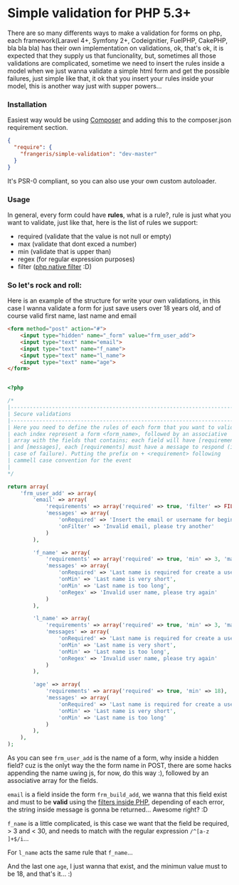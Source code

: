 Simple validation for PHP 5.3+
==============================

There are so many differents ways to make a validation for forms on php, each framework(Laravel 4+, Symfony 2+, Codeignitier, FuelPHP, CakePHP, bla bla bla) has their own implementation on validations, ok, that's ok, it is expected that they supply us that funcionality, but, sometimes all those validations are complicated, sometime we need to insert the rules inside a model when we just wanna validate a simple html form and get the possible failures, just simple like that, it ok that you insert your rules inside your model, this is another way just with supper powers...

### Installation

Easiest way would be using [Composer](http://getcomposer.org) and adding this to
the composer.json requirement section.

```json
{
  "require": {
    "frangeris/simple-validation": "dev-master"
  }
}
```

It's PSR-0 compliant, so you can also use your own custom autoloader.

### Usage

In general, every form could have **rules**, what is a rule?, rule is just what you want to validate, just like that, here is the list of rules we support:

* required (validate that the value is not null or empty)
* max (validate that dont exced a number)
* min (validate that is upper than)
* regex (for regular expression purposes)
* filter ([php native filter](http://www.php.net/manual/en/filter.filters.php) :D)

### So let's rock and roll:

Here is an example of the structure for write your own validations, in this case I wanna validate a form for just save users over 18 years old, and of course valid first name, last name and email

```html
<form method="post" action="#">
	<input type="hidden" name="_form" value="frm_user_add">
	<input type="text" name="email">
	<input type="text" name="f_name">
	<input type="text" name="l_name">
	<input type="text" name="age">
</form>  

```

```php

<?php

/*
|--------------------------------------------------------------------------
| Secure validations
|--------------------------------------------------------------------------
| Here you need to define the rules of each form that you want to validate, 
| each index represent a form <form_name>, followed by an associative 
| array with the fields that contains; each field will have [requirements] 
| and [messages], each [requirements] must have a message to respond (in 
| case of failure). Putting the prefix on + <requirement> following 
| cammell case convention for the event
|
*/

return array(
	'frm_user_add' => array(
		'email' => array(
			'requirements' => array('required' => true, 'filter' => FILTER_VALIDATE_EMAIL),
			'messages' => array(				
				'onRequired' => 'Insert the email or username for begin',
				'onFilter' => 'Invalid email, please try another'
			)			
		),

		'f_name' => array(
			'requirements' => array('required' => true, 'min' => 3, 'max' => 30, 'regex' => '/^[a-z ]+$/i'),
			'messages' => array(
				'onRequired' => 'Last name is required for create a user',
				'onMin' => 'Last name is very short',
				'onMin' => 'Last name is too long',
				'onRegex' => 'Invalid user name, please try again'
			)
		),		

		'l_name' => array(
			'requirements' => array('required' => true, 'min' => 3, 'max' => 30 'regex' => '/^[a-z ]+$/i'),
			'messages' => array(
				'onRequired' => 'Last name is required for create a user',
				'onMin' => 'Last name is very short',
				'onMin' => 'Last name is too long',
				'onRegex' => 'Invalid user name, please try again'
			)
		),

		'age' => array(
			'requirements' => array('required' => true, 'min' => 18),
			'messages' => array(
				'onRequired' => 'Last name is required for create a user',
				'onMin' => 'Last name is very short',
				'onMin' => 'Last name is too long'
			)
		),		
	),
);

```

As you can see `frm_user_add` is the name of a form, why inside a hidden field? cuz is the onlyt way the the form name in POST, there are some hacks appending the name uwing js, for now, do this way :), followed by an associative array for the fields.

`email` is a field inside the form `frm_build_add`, we wanna that this field exist and must to be **valid** using the [filters inside PHP](http://www.php.net/manual/en/filter.filters.php), depending of each error, the string inside message is gonna be returned... Awesome right? :D

`f_name` is a little complicated, is this case we want that the field be required, > 3 and < 30, and needs to match with the regular expression `/^[a-z ]+$/i`... 

For `l_name` acts the same rule that `f_name`...

And the last one `age`, I just wanna that exist, and the minimun value must to be 18, and that's it... :)